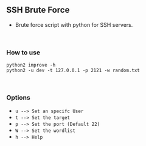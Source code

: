 ## SSH Brute Force

- Brute force script with python for SSH servers.

<br>

### How to use

`python2 improve -h` <br>
`python2 -u dev -t 127.0.0.1 -p 2121 -w random.txt`

<br>

### Options

- `u --> Set an specifc User`
- `t --> Set the target`
- `p --> Set the port (Default 22)`
- `W --> Set the wordlist`
- `h --> Help`
